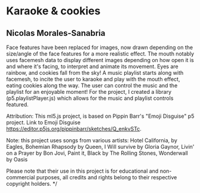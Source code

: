 # Karaoke & cookies
## Nicolas Morales-Sanabria

Face features have been replaced for images, now drawn depending on the size/angle of the face features for a more realistic effect. The mouth notably uses facemesh data to display different images depending on how open it is and where it's facing, to interpret and animate its movement. Eyes are rainbow, and cookies fall from the sky! A music playlist starts along with facemesh, to incite the user to karaoke and play with the mouth effect, eating cookies along the way. The user can control the music and the playlist for an enjoyable moment! For the project, I created a library (p5.playlistPlayer.js) which allows for the music and playlist controls featured. 

Attribution: This ml5.js project, is based on Pippin Barr's "Emoji Disguise" p5 project. 
Link to Emoji Disguise https://editor.p5js.org/pippinbarr/sketches/Q_enkvSTc.

Note: this project uses songs from various artists:
Hotel California, by Eagles,
Bohemian Rhapsody by Queen,
I Will survive by Gloria Gaynor,
Livin' on a Prayer by Bon Jovi,
Paint it, Black by The Rolling Stones,
Wonderwall by Oasis 

Please note that their use in this project is for educational and non-commercial purposes, all credits and rights belong to their respective copyright holders. */